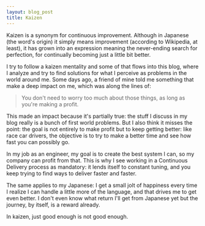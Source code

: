 ```yaml
---
layout: blog_post
title: Kaizen
---
```

Kaizen is a synonym for continuous improvement.
Although in Japanese (the word's origin) it simply means improvement (according to Wikipedia, at least), it has grown into an expression meaning the never-ending search for perfection, for continually becoming just a little bit better.

I try to follow a kaizen mentality and some of that flows into this blog, where I analyze and try to find solutions for what I perceive as problems in the world around me.
Some days ago, a friend of mine told me something that make a deep impact on me, which was along the lines of:

> You don't need to worry too much about those things, as long as you're making a profit.

 This made an impact because it's partially true: the stuff I discuss in my blog really is a bunch of first world problems.
 But I also think it misses the point: the goal is not entirely to make profit but to keep getting better: like race car drivers, the objective is to try to make a better time and see how fast you can possibly go.

 In my job as an engineer, my goal is to create the best system I can, so my company can profit from that.
 This is why I see working in a Continuous Delivery process as mandatory: it lends itself to constant tuning, and you keep trying to find ways to deliver faster and faster.

 The same applies to my Japanese: I get a small jolt of happiness every time I realize I can handle a little more of the language, and that drives me to get even better.
 I don't even know what return I'll get from Japanese yet but the journey, by itself, is a reward already.

 In kaizen, just good enough is not good enough.


